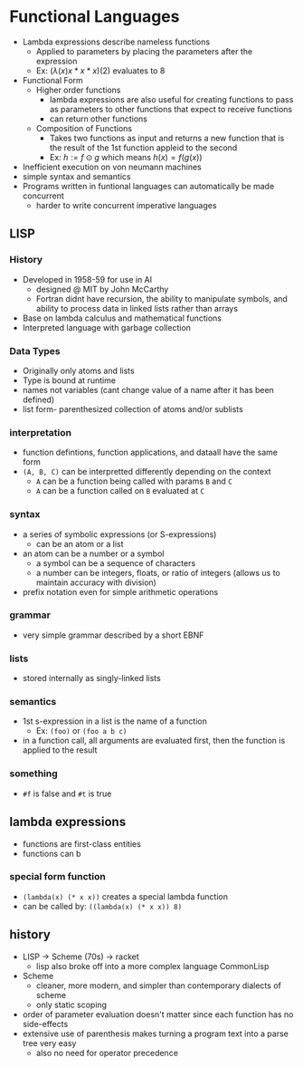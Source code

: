 # Functional Languages

- Lambda expressions describe nameless functions
    - Applied to parameters by placing the parameters after the expression
    - Ex: $(\lambda(x) x * x * x)(2)$ evaluates to 8
- Functional Form
    - Higher order functions
        - lambda expressions are also useful for creating functions to pass as parameters to other functions that expect to receive functions
        - can return other functions
    - Composition of Functions
        - Takes two functions as input and returns a new function that is the result of the 1st function appleid to the second
        - Ex: $h := f \odot g$ which means $h(x) = f(g(x))$
- Inefficient execution on von neumann machines
- simple syntax and semantics
- Programs written in funtional languages can automatically be made concurrent
    - harder to write concurrent imperative languages

## LISP

### History

- Developed in 1958-59 for use in AI 
    - designed @ MIT by John McCarthy
    - Fortran didnt have recursion, the ability to manipulate symbols, and ability to process data in linked lists rather than arrays 
- Base on lambda calculus and mathematical functions
- Interpreted language with garbage collection

### Data Types

- Originally only atoms and lists
- Type is bound at runtime
- names not variables (cant change value of a name after it has been defined)
- list form- parenthesized collection of atoms and/or sublists

### interpretation

- function defintions, function applications, and dataall have the same form 
- `(A, B, C)` can be interpretted differently depending on the context
    - `A` can be a function being called with params `B` and `C`
    - `A` can be a function called on `B` evaluated at `C`

### syntax

- a series of symbolic expressions (or S-expressions)
    - can be an atom or a list 
- an atom can be a number or a symbol
    - a symbol can be a sequence of characters
    - a number can be integers, floats, or ratio of integers (allows us to maintain accuracy with division)
- prefix notation even for simple arithmetic operations 

### grammar

- very simple grammar described by a short EBNF



### lists

- stored internally as singly-linked lists

### semantics

- 1st s-expression in a list is the name of a function
    - Ex: `(foo)` or `(foo a b c)`
- in a function call, all arguments are evaluated first, then the function is applied to the result



### something 

- `#f` is false and `#t` is true 



## lambda expressions

- functions are first-class entities 
- functions can b

### special form function

- `(lambda(x) (* x x))` creates a special lambda function
- can be called by: `((lambda(x) (* x x)) 8)`



## history

- LISP -> Scheme (70s) -> racket 
    - lisp also broke off into a more complex language CommonLisp 
- Scheme
    - cleaner, more modern, and simpler than contemporary dialects of scheme
    - only static scoping 
- order of parameter evaluation doesn't matter since each function has no side-effects
- extensive use of parenthesis makes turning a program text into a parse tree very easy 
    - also no need for operator precedence